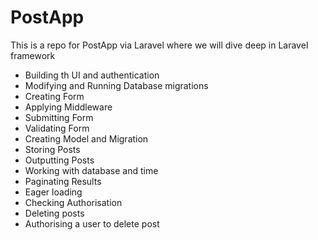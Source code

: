 # PostApp
This is a repo for PostApp via Laravel where we will dive deep in Laravel framework

- Building th UI and authentication
- Modifying and Running Database migrations
- Creating Form
- Applying Middleware
- Submitting Form
- Validating Form
- Creating Model and Migration
- Storing Posts
- Outputting Posts
- Working with database and time
- Paginating Results
- Eager loading
- Checking Authorisation
- Deleting posts
- Authorising a user to delete post

